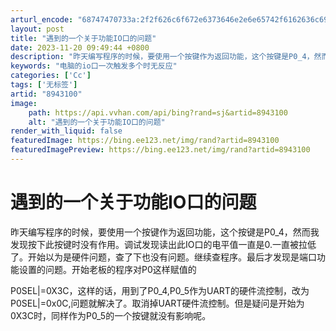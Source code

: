 ```yaml
---
arturl_encode: "68747470733a:2f2f626c6f672e6373646e2e6e65742f6162636c6978753132:332f61727469636c652f64657461696c732f38393433313030"
layout: post
title: "遇到的一个关于功能IO口的问题"
date: 2023-11-20 09:49:44 +0800
description: "昨天编写程序的时候，要使用一个按键作为返回功能，这个按键是P0_4，然而我发现按下此按键时没有作用。"
keywords: "电脑的io口一次触发多个时无反应"
categories: ['Cc']
tags: ['无标签']
artid: "8943100"
image:
    path: https://api.vvhan.com/api/bing?rand=sj&artid=8943100
    alt: "遇到的一个关于功能IO口的问题"
render_with_liquid: false
featuredImage: https://bing.ee123.net/img/rand?artid=8943100
featuredImagePreview: https://bing.ee123.net/img/rand?artid=8943100
---
```


# 遇到的一个关于功能IO口的问题

昨天编写程序的时候，要使用一个按键作为返回功能，这个按键是P0\_4，然而我发现按下此按键时没有作用。调试发现读出此IO口的电平值一直是0.一直被拉低了。开始以为是硬件问题，查了下也没有问题。继续查程序。最后才发现是端口功能设置的问题。开始老板的程序对P0这样赋值的

P0SEL|=0X3C，这样的话，用到了P0\_4,P0\_5作为UART的硬件流控制，改为P0SEL|=0x0C,问题就解决了。取消掉UART硬件流控制。但是疑问是开始为0X3C时，同样作为P0\_5的一个按键就没有影响呢。